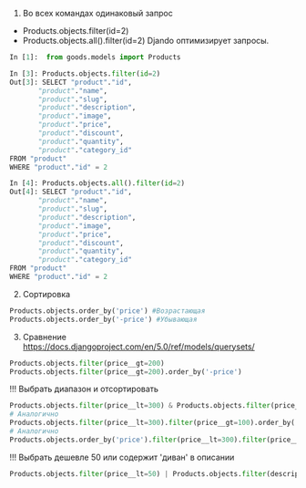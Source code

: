 1. Во всех командах одинаковый запрос
- Products.objects.filter(id=2)
- Products.objects.all().filter(id=2)
Djando оптимизирует запросы.

```python
In [1]:  from goods.models import Products

In [3]: Products.objects.filter(id=2)
Out[3]: SELECT "product"."id",
       "product"."name",
       "product"."slug",
       "product"."description",
       "product"."image",
       "product"."price",
       "product"."discount",
       "product"."quantity",
       "product"."category_id"
FROM "product"
WHERE "product"."id" = 2

In [4]: Products.objects.all().filter(id=2)
Out[4]: SELECT "product"."id",
       "product"."name",
       "product"."slug",
       "product"."description",
       "product"."image",
       "product"."price",
       "product"."discount",
       "product"."quantity",
       "product"."category_id"
FROM "product"
WHERE "product"."id" = 2
```

2. Сортировка
```python
Products.objects.order_by('price') #Возрастающая
Products.objects.order_by('-price') #Убывающая
```

3. Сравнение
https://docs.djangoproject.com/en/5.0/ref/models/querysets/
```Python
Products.objects.filter(price__gt=200)
Products.objects.filter(price__gt=200).order_by('-price')

```

!!!
Выбрать диапазон и отсортировать 
```python
Products.objects.filter(price__lt=300) & Products.objects.filter(price__gt=100).order_by('price')
# Аналогично
Products.objects.filter(price__lt=300).filter(price__gt=100).order_by('price')
# Аналогично
Products.objects.order_by('price').filter(price__lt=300).filter(price__gt=100)
```

!!!
Выбрать дешевле 50 или содержит 'диван' в описании 
```python
Products.objects.filter(price__lt=50) | Products.objects.filter(description__contains='диван')
```